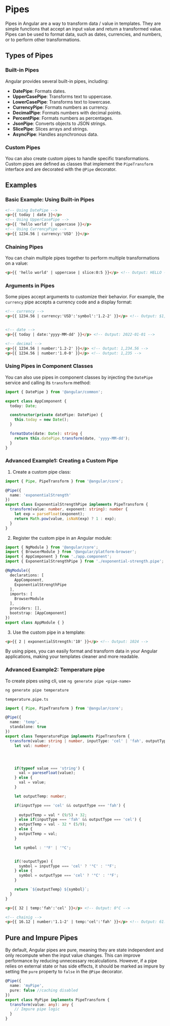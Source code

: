 # Pipes
Pipes in Angular are a way to transform data / value in templates. They are simple functions that accept an input value and return a transformed value. Pipes can be used to format data, such as dates, currencies, and numbers, or to perform other transformations.

## Types of Pipes

### Built-in Pipes
Angular provides several built-in pipes, including:
- **DatePipe**: Formats dates.
- **UpperCasePipe**: Transforms text to uppercase.
- **LowerCasePipe**: Transforms text to lowercase.
- **CurrencyPipe**: Formats numbers as currency.
- **DecimalPipe**: Formats numbers with decimal points.
- **PercentPipe**: Formats numbers as percentages.
- **JsonPipe**: Converts objects to JSON strings.
- **SlicePipe**: Slices arrays and strings.
- **AsyncPipe**: Handles asynchronous data.

### Custom Pipes
You can also create custom pipes to handle specific transformations. Custom pipes are defined as classes that implement the `PipeTransform` interface and are decorated with the `@Pipe` decorator.

## Examples

### Basic Example: Using Built-in Pipes
```html
<!-- Using DatePipe -->
<p>{{ today | date }}</p>
<!-- Using UpperCasePipe -->
<p>{{ 'hello world' | uppercase }}</p>
<!-- Using CurrencyPipe -->
<p>{{ 1234.56 | currency:'USD' }}</p>
```

### Chaining Pipes
You can chain multiple pipes together to perform multiple transformations on a value:
```html
<p>{{ 'hello world' | uppercase | slice:0:5 }}</p> <!-- Output: HELLO -->
```

### Arguments in Pipes
Some pipes accept arguments to customize their behavior. For example, the `currency` pipe accepts a currency code and a display format:
```html
<!-- currency -->
<p>{{ 1234.56 | currency:'USD':'symbol':'1.2-2' }}</p> <!-- Output: $1,234.56 -->


<!-- date -->
<p>{{ today | date:'yyyy-MM-dd' }}</p> <!-- Output: 2022-01-01 -->

<!-- decimal -->
<p>{{ 1234.56 | number:'1.2-2' }}</p> <!-- Output: 1,234.56 -->
<p>{{ 1234.56 | number:'1.0-0' }}</p> <!-- Output: 1,235 -->
```


### Using Pipes in Component Classes
You can also use pipes in component classes by injecting the `DatePipe` service and calling its `transform` method:
```typescript
import { DatePipe } from '@angular/common';

export class AppComponent {
  today: Date;

  constructor(private datePipe: DatePipe) {
    this.today = new Date();
  }

  formatDate(date: Date): string {
    return this.datePipe.transform(date, 'yyyy-MM-dd');
  }
}
```

### Advanced Example1: Creating a Custom Pipe
1. Create a custom pipe class:
```typescript
import { Pipe, PipeTransform } from '@angular/core';

@Pipe({
  name: 'exponentialStrength'
})
export class ExponentialStrengthPipe implements PipeTransform {
  transform(value: number, exponent: string): number {
    let exp = parseFloat(exponent);
    return Math.pow(value, isNaN(exp) ? 1 : exp);
  }
}
```

2. Register the custom pipe in an Angular module:
```typescript
import { NgModule } from '@angular/core';
import { BrowserModule } from '@angular/platform-browser';
import { AppComponent } from './app.component';
import { ExponentialStrengthPipe } from './exponential-strength.pipe';

@NgModule({
  declarations: [
    AppComponent,
    ExponentialStrengthPipe
  ],
  imports: [
    BrowserModule
  ],
  providers: [],
  bootstrap: [AppComponent]
})
export class AppModule { }
```

3. Use the custom pipe in a template:
```html
<p>{{ 2 | exponentialStrength:'10' }}</p> <!-- Output: 1024 -->
```

By using pipes, you can easily format and transform data in your Angular applications, making your templates cleaner and more readable.



### Advanced Example2: Temperature pipe
To create pipes using cli, use `ng generate pipe <pipe-name>`

```bash
ng generate pipe temperature
```

`temperature.pipe.ts`
```typescript
import { Pipe, PipeTransform } from '@angular/core';

@Pipe({
  name: 'temp',
  standalone: true
})
export class TemperaturePipe implements PipeTransform {
  transform(value: string | number, inputType: 'cel' | 'fah', outputType?: 'cel' | 'fah' ) {
    let val: number;




    if(typeof value === 'string') {
      val = pareseFloat(value);
    } else {
      val = value;
    }

    let outputTemp: number;

    if(inputType === 'cel' && outputType === 'fah') {
      
      outputTemp = val * (9/5) + 32;
    } else if(inputType === 'fah' && outputType === 'cel') {
      outputTemp = val - 32 * (5/9);
    } else {
      outputTemp = val;
    }

    let symbol : '°F' | '°C';


    if(!outputType) {
      symbol = inputType === 'cel' ? '°C' : '°F';
    } else {
      symbol = outputType === 'cel' ? '°C' : '°F';
    }

    return `${outputTemp} ${symbol}`;
  }
}
```
```html
<p>{{ 32 | temp:'fah':'cel' }}</p> <!-- Output: 0°C -->

<!-- chainig -->
<p>{{ 16.12 | number:'1.1-2' | temp:'cel':'fah' }}</p> <!-- Output: 61.02°F -->
```

## Pure and Impure Pipes
By default, Angular pipes are pure, meaning they are state independent and only recompute when the input value changes. This can improve performance by reducing unnecessary recalculations. However, if a pipe relies on external state or has side effects, it should be marked as impure by setting the `pure` property to `false` in the `@Pipe` decorator.

```typescript
@Pipe({
  name: 'myPipe',
  pure: false //caching disabled
})
export class MyPipe implements PipeTransform {
  transform(value: any): any {
    // Impure pipe logic
  }
}
```
